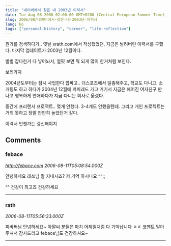 ```yaml
---
title: "네이버에서 찾은 내 2003년 이력서"
date: Tue Aug 08 2006 02:00:00 GMT+0200 (Central European Summer Time)
slug: 2006/08/네이버에서-찾은-내-2003년-이력서
lang: ko
tags: ["personal-history", "career", "life-reflection"]
---
```


뭔가를 검색하다가..
옛날 xrath.com에서 작성했었던, 지금은 날려버린 이력서를 구했다.
마지막 업데이트가 2003년 12월이다. 

별별 잡다한거 다 넣어놔서, 얼핏 보면 뭐 되게 많이 한거처럼 보인다.

보러가자

2004년도부터는 잠시 사업한다 깝싸고.. 더스포츠에서 일좀해주고,
학교도 다니고. 소개팅도 하고 하다가 2004년 12월에 퍼피레드 가고
거기서 지금은 헤어진 여자친구 만나고 행복하게 연애하다가 지금 다니는
회사로 옮겼다. 

중간에 프리랜서 프로젝트.. 몇개 안했다. 3-4개도 안했을텐데.
그리고 개인 프로젝트는 거의 못하고 정말 판판히 놀았던거 같다.

이력서 언젠가는 갱신해야지

## Comments

### febace
*http://febace.com*
*2006-08-11T05:08:54.000Z*

안녕하세요 래쓰님 잘 지내시죠?
저 기억 하시나요 ^^;;

^^ 건강이 최고죠 건강하세요

---

### rath
*2006-08-11T05:56:33.000Z*

피바써님 안녕하세요~ 아얄씨 분들은 마치 어제일처럼 다 기억납니다 ㅎㅎ 코멘트 달아주셔서 감사드리고 febace님도 건강하셔요~

---
